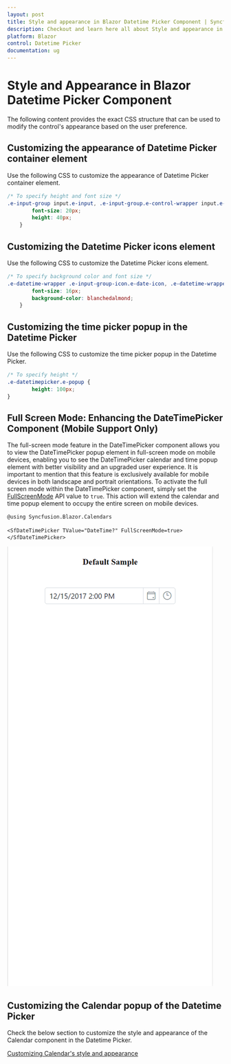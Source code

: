 ```yaml
---
layout: post
title: Style and appearance in Blazor Datetime Picker Component | Syncfusion
description: Checkout and learn here all about Style and appearance in Syncfusion Blazor Datetime Picker component and more.
platform: Blazor
control: Datetime Picker
documentation: ug
---
```


# Style and Appearance in Blazor Datetime Picker Component

The following content provides the exact CSS structure that can be used to modify the control's appearance based on the user preference.

## Customizing the appearance of Datetime Picker container element

Use the following CSS to customize the appearance of Datetime Picker container element.

```css
/* To specify height and font size */
.e-input-group input.e-input, .e-input-group.e-control-wrapper input.e-input {
        font-size: 20px;
        height: 40px;
    }
```

## Customizing the Datetime Picker icons element

Use the following CSS to customize the Datetime Picker icons element.

```css
/* To specify background color and font size */
.e-datetime-wrapper .e-input-group-icon.e-date-icon, .e-datetime-wrapper .e-input-group-icon.e-time-icon {
        font-size: 16px;
        background-color: blanchedalmond;
    }
```

## Customizing the time picker popup in the Datetime Picker 

Use the following CSS to customize the time picker popup in the Datetime Picker.

```css
/* To specify height */
.e-datetimepicker.e-popup {
        height: 100px;
}
```

## Full Screen Mode: Enhancing the DateTimePicker Component (Mobile Support Only)

The full-screen mode feature in the DateTimePicker component allows you to view the DateTimePicker popup element in full-screen mode on mobile devices, enabling you to see the DateTimePicker calendar and time popup element with better visibility and an upgraded user experience. It is important to mention that this feature is exclusively available for mobile devices in both landscape and portrait orientations. To activate the full screen mode within the DateTimePicker component, simply set the [FullScreenMode](https://help.syncfusion.com/cr/blazor/Syncfusion.Blazor.Calendars.SfDateTimePicker-1.html#Syncfusion_Blazor_Calendars_SfDateTimePicker_1_FullScreenMode) API value to `true`. This action will extend the calendar and time popup element to occupy the entire screen on mobile devices.

```cshtml
@using Syncfusion.Blazor.Calendars

<SfDateTimePicker TValue="DateTime?" FullScreenMode=true></SfDateTimePicker>

```

![DateTimePickerFullScreen](./images/DateTimePickerFullScreen.gif)

## Customizing the Calendar popup of the Datetime Picker

Check the below section to customize the style and appearance of the Calendar component in the Datetime Picker.

[Customizing Calendar's style and appearance](../calendar/style-appearance/)